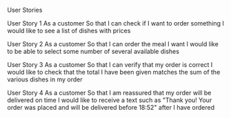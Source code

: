 User Stories

User Story 1
As a customer
So that I can check if I want to order something
I would like to see a list of dishes with prices

User Story 2
As a customer
So that I can order the meal I want
I would like to be able to select some number of several available dishes

User Story 3
As a customer
So that I can verify that my order is correct
I would like to check that the total I have been given matches the sum of the various dishes in my order

User Story 4
As a customer
So that I am reassured that my order will be delivered on time
I would like to receive a text such as "Thank you! Your order was placed and will be delivered before 18:52" after I have ordered